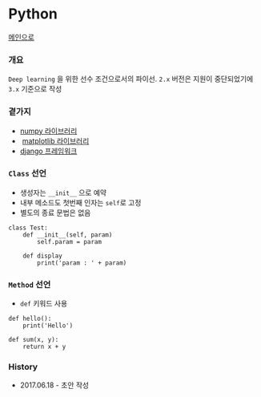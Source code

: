 # Python

[메인으로](https://github.com/juneyoung/DEV-INFOS)

### 개요

`Deep learning` 을 위한 선수 조건으로서의 파이선. `2.x` 버전은 지원이 중단되었기에 `3.x` 기준으로 작성

### 곁가지
-  [numpy 라이브러리](https://github.com/juneyoung/DEV-INFOS/blob/master/Python/numpy)
-  [matplotlib 라이브러리](https://github.com/juneyoung/DEV-INFOS/blob/master/Python/matplotlib)
-  [django 프레임워크]()


### `Class` 선언
- 생성자는 `__init__` 으로 예약
- 내부 메소드도 첫번째 인자는 `self`로 고정
- 별도의 종료 문법은 없음
```
class Test:
	def __init__(self, param)
    	self.param = param

	def display
    	print('param : ' + param)
```

### `Method` 선언
- `def` 키워드 사용
```
def hello():
	print('Hello')
    
def sum(x, y):
	return x + y    
```


### History

- 2017.06.18 - 초안 작성 

